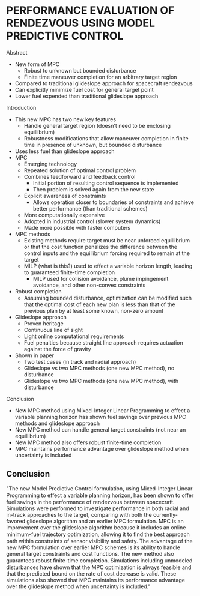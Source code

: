 # PERFORMANCE EVALUATION OF RENDEZVOUS USING MODEL PREDICTIVE CONTROL

Abstract
- New form of MPC
	- Robust to unknown but bounded disturbance
	- Finite time maneuver completion for an arbitrary target region
- Compared to traditional glideslope approach for spacecraft rendezvous
- Can explicitly minimize fuel cost for general target point
- Lower fuel expended than traditional glideslope approach
	


Introduction
- This new MPC has two new key features
	- Handle general target region (doesn't need to be enclosing equillibrium)
	- Robustness modifications that allow maneuver completion in finite time in presence of unknown, but bounded disturbance
- Uses less fuel than glideslope approach
- MPC
	- Emerging technology
	- Repeated solution of optimal control problem
	- Combines feedforward and feedback control
		- Initial portion of resulting control sequence is implemented
		- Then problem is solved again from the new state
	- Explicit awareness of constraints
		- Allows operation closer to boundaries of constraints and achieve better performance (than traditional schemes)
	- More computationally expensive
	- Adopted in industrial control (slower system dynamics)
	- Made more possible with faster computers
- MPC methods
	- Existing methods require target must be near unforced equillibrium or that the cost function penalizes the difference between the control inputs and the equillibrium forcing required to remain at the target
	- MILP (what is this?) used to effect a variable horizon length, leading to guaranteed finite-time completion
		- MILP used for collision avoidance, plume impingement avoidance, and other non-convex constraints
- Robust completion
	- Assuming bounded disturbance, optimization can be modified such that the optimal cost of each new plan is less than that of the previous plan by at least some known, non-zero amount
- Glideslope approach
	- Proven heritage
	- Continuous line of sight
	- Light online computational requirements
	- Fuel penalties because straight line approach requires actuation against the force of gravity
- Shown in paper
	- Two test cases (in track and radial approach)
	- Glideslope vs two MPC methods (one new MPC method), no disturbance
	- Glideslope vs two MPC methods (one new MPC method), with disturbance

Conclusion
- New MPC method using Mixed-Integer Linear Programming to effect a variable planning horizon has shown fuel savings over previous MPC methods and glideslope approach
- New MPC method can handle general target constraints (not near an equillibrium)
- New MPC method also offers robust finite-time completion
- MPC maintains performance advantage over glideslope method when uncertainty is included

## Conclusion 
"The new Model Predictive Control formulation, using Mixed-Integer Linear Programming to eﬀect a variable planning horizon, has been shown to oﬀer fuel savings in the performance of rendezvous between spacecraft. Simulations were performed to investigate performance in both radial and in-track approaches to the target, comparing with both the currently-favored glideslope algorithm and an earlier MPC formulation. MPC is an improvement over the glideslope algorithm because it includes an online minimum-fuel trajectory optimization, allowing it to ﬁnd the best approach path within constraints of sensor visibility and safety. The advantage of the new MPC formulation over earlier MPC schemes is its ability to handle general target constraints and cost functions. The new method also guarantees robust ﬁnite-time completion. 
Simulations including unmodeled disturbances have shown that the MPC optimization is always feasible and that the predicted bound on the rate of cost decrease is valid. These simulations also showed that MPC maintains its performance advantage over the glideslope method when uncertainty is included."